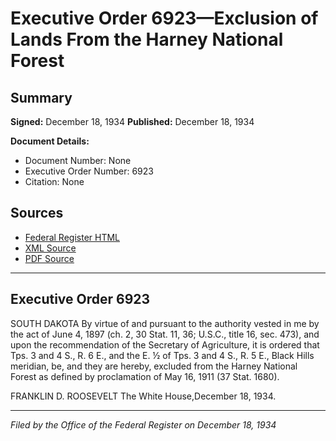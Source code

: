 # Executive Order 6923—Exclusion of Lands From the Harney National Forest

## Summary

**Signed:** December 18, 1934
**Published:** December 18, 1934

**Document Details:**
- Document Number: None
- Executive Order Number: 6923
- Citation: None

## Sources
- [Federal Register HTML](https://www.presidency.ucsb.edu/documents/executive-order-6923-exclusion-lands-from-the-harney-national-forest)
- [XML Source](None)
- [PDF Source](None)

---

## Executive Order 6923

SOUTH DAKOTA
By virtue of and pursuant to the authority vested in me by the act of June 4, 1897 (ch. 2, 30 Stat. 11, 36; U.S.C., title 16, sec. 473), and upon the recommendation of the Secretary of Agriculture, it is ordered that Tps. 3 and 4 S., R. 6 E., and the E. ½ of Tps. 3 and 4 S., R. 5 E., Black Hills meridian, be, and they are hereby, excluded from the Harney National Forest as defined by proclamation of May 16, 1911 (37 Stat. 1680).

FRANKLIN D. ROOSEVELT
The White House,December 18, 1934.

---

*Filed by the Office of the Federal Register on December 18, 1934*
